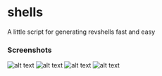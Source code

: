 # shells
A little script for generating revshells fast and easy

### Screenshots

![alt text](https://github.com/4ndr34z/shells/blob/main/screenshots/ShellsMacOS.png?raw=true)
![alt text](https://github.com/4ndr34z/shells/blob/main/screenshots/shells2.png?raw=true)
![alt text](https://github.com/4ndr34z/shells/blob/main/screenshots/shells3.png?raw=true)
![alt text](https://github.com/4ndr34z/shells/blob/main/screenshots/shells4.png?raw=true)
